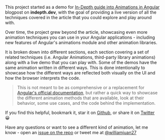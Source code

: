 This project started as a demo for [In-Depth guide into Animations in Angular](https://indepth.dev/in-depth-guide-into-animations-in-angular) blogpost on **indepth.dev**, with the goal of providing a live version of all the techniques covered in the article that you could explore and play around with. 

Over time, the project grew beyond the article, showcasing even more animation techniques you can use in your Angular applications - including new features of Angular's animations module and other animation libraries.

It is broken down into different sections, each section covering a set of related techniques (i.e. Angular Animations, third-party library animations) along with a live demo that you can play with. Some of the demos have the same animation written in different ways. This is done intentionally to showcase how the different ways are reflected both visually on the UI and how the browser interprets the code.

> This is not meant to be as comprehensive or a replacement for [Angular's official documentation](https://angular.io/guide/animations), but rather a quick way to showcase the different animation methods that are available, look at their behavior, some use cases, and the code behind the implementation.

If you find this helpful, bookmark it, star it on [Github](https://github.com/williamjuan027/angular-animations-explorer), or share it on [Twitter](https://twitter.com/intent/tweet?text=Explore%20the%20different%20ways%20to%20animate%20your%20Angular%20Apps%20by%20%40williamjuan27%20%23angular%20%23javascript%20%23webdev%0Ahttps%3A%2F%2Fwilliamjuan027.github.io%2Fangular-animations-explorer) 😀

Have any questions or want to see a different kind of animation, let me know - open an [issue on the repo](https://github.com/williamjuan027/angular-animations-explorer/issues) or tweet me at [@williamjuan27](https://twitter.com/Williamjuan27)
